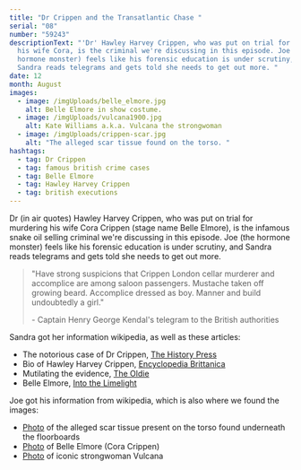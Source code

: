 ```yaml
---
title: "Dr Crippen and the Transatlantic Chase "
serial: "08"
number: "59243"
descriptionText: "'Dr' Hawley Harvey Crippen, who was put on trial for murdering
  his wife Cora, is the criminal we're discussing in this episode. Joe (the
  hormone monster) feels like his forensic education is under scrutiny, and
  Sandra reads telegrams and gets told she needs to get out more. "
date: 12
month: August
images:
  - image: /imgUploads/belle_elmore.jpg
    alt: Belle Elmore in show costume.
  - image: /imgUploads/vulcana1900.jpg
    alt: Kate Williams a.k.a. Vulcana the strongwoman
  - image: /imgUploads/crippen-scar.jpg
    alt: "The alleged scar tissue found on the torso. "
hashtags:
  - tag: Dr Crippen
  - tag: famous british crime cases
  - tag: Belle Elmore
  - tag: Hawley Harvey Crippen
  - tag: british executions
---
```

Dr (in air quotes) Hawley Harvey Crippen, who was put on trial for murdering his wife Cora Crippen (stage name Belle Elmore), is the infamous snake oil selling criminal we're discussing in this episode. Joe (the hormone monster) feels like his forensic education is under scrutiny, and Sandra reads telegrams and gets told she needs to get out more.

> <!--StartFragment-->
>
> "Have strong suspicions that Crippen London cellar murderer and accomplice are among saloon passengers. Mustache taken off growing beard. Accomplice dressed as boy. Manner and build undoubtedly a girl." <!--StartFragment-->
>
> \- Captain Henry George Kendal's telegram to the British authorities
>
> <!--EndFragment-->
>
> <!--EndFragment-->

Sandra got her information wikipedia, as well as these articles:

* The notorious case of Dr Crippen, [The History Press](https://www.thehistorypress.co.uk/articles/the-notorious-case-of-dr-crippen/)
* Bio of Hawley Harvey Crippen, [Encyclopedia Brittanica](https://www.britannica.com/biography/Hawley-Harvey-Crippen)
* Mutilating the evidence, [The Oldie](https://www.theoldie.co.uk/blog/mutilating-the-evidence)
* Belle Elmore, [Into the Limelight](https://intothelimelight.org/2015/03/20/139/) 

Joe got his information from wikipedia, which is also where we found the images: 

* [](https://en.wikipedia.org/wiki/File:Crippen-scar.jpg)[Photo](https://en.wikipedia.org/wiki/File:Crippen-scar.jpg) of the alleged scar tissue present on the torso found underneath the floorboards 
* [Photo](https://en.wikipedia.org/wiki/File:Belle_Elmore.jpg) of Belle Elmore (Cora Crippen) 
* [Photo](https://en.wikipedia.org/wiki/Vulcana#/media/File:Vulcana1900.jpg) of iconic strongwoman Vulcana